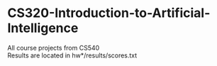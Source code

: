 # CS320-Introduction-to-Artificial-Intelligence
All course projects from CS540  
Results are located in hw*/results/scores.txt

